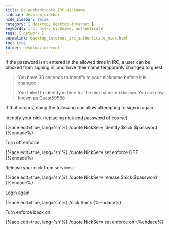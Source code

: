```yaml
---
title: Re-authenticate IRC Nickname
sidebar: desktop_sidebar
hide_sidebar: false
category: [ desktop, desktop-internet ]
keywords: irc, nick, nickname, authenticate
tags: [ network ]
permalink: desktop_internet_irc_authenticate_nick.html
toc: true
folder: desktop/internet
---
```


If the password isn't entered in the allowed time in IRC, a user can be blocked from signing in, and have their name temporarily changed to guest.

> You have 30 seconds to identify to your nickname before it is changed.
>
> You failed to identify in time for the nickname ```<nickname>```
> You are now known as Guest59588

If that occurs, doing the following can allow attempting to sign in again.

Identify your nick (replacing nick and password of course).

{%ace edit=true, lang='sh'%}
/quote NickServ identify $nick $password
{%endace%}

Turn off enforce.

{%ace edit=true, lang='sh'%}
/quote NickServ set enforce OFF
{%endace%}

Release your nick from services:

{%ace edit=true, lang='sh'%}
/quote NickServ release $nick $password
{%endace%}

Login again.

{%ace edit=true, lang='sh'%}
/nick $nick
{%endace%}

Turn enforce back on

{%ace edit=true, lang='sh'%}
/quote NickServ set enforce on
{%endace%}
